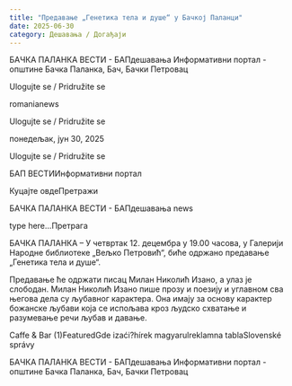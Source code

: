 ```yaml
---
title: "Предавање „Генетика тела и душе“ у Бачкој Паланци"
date: 2025-06-30
category: Дешавања / Догађаји
---
```


БАЧКА ПАЛАНКА ВЕСТИ - БАПдешавања Информативни портал - општине Бачка Паланка, Бач, Бачки Петровац

Ulogujte se / Pridružite se

romanianews

Ulogujte se / Pridružite se

понедељак, јун 30, 2025

Ulogujte se / Pridružite se

БАП ВЕСТИИнформативни портал

Куцајте овдеПретражи

БАЧКА ПАЛАНКА ВЕСТИ - БАПдешавања news

type here...Претрага

БАЧКА ПАЛАНКА – У четвртак 12. децембра у 19.00 часова, у Галерији Народне библиотеке „Вељко Петровић“, биће одржано предавање „Генетика тела и душе“.

Предавање ће одржати писац Милан Николић Изано, а улаз је слободан.
Милан Николић Изано пише прозу и поезију и углавном сва његова дела су љубавног карактера. Она имају за основу карактер божанске љубави која се испољава кроз људско схватање и разумевање речи љубав и давање.

Caffe & Bar (1)FeaturedGde izaći?hírek magyarulreklamna tablaSlovenské správy

БАЧКА ПАЛАНКА ВЕСТИ - БАПдешавања Информативни портал - општине Бачка Паланка, Бач, Бачки Петровац
